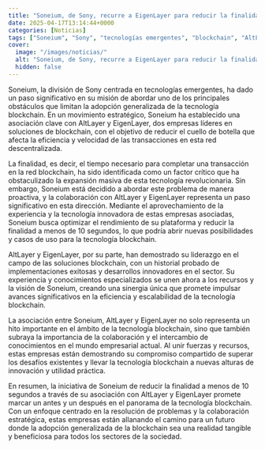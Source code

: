 ```yaml
---
title: "Soneium, de Sony, recurre a EigenLayer para reducir la finalidad a menos de 10 segundos"
date: 2025-04-17T13:14:44+0000
categories: [Noticias]
tags: ["Soneium", "Sony", "tecnologías emergentes", "blockchain", "AltLayer", "EigenLayer", "eficiencia", "transacciones", "red descentralizada", "finalidad", "plataforma", "rendimiento", "escalabilidad", "colaboración."]
cover:
  image: "/images/noticias/"
  alt: "Soneium, de Sony, recurre a EigenLayer para reducir la finalidad a menos de 10 segundos"
  hidden: false
---
```


Soneium, la división de Sony centrada en tecnologías emergentes, ha dado un paso significativo en su misión de abordar uno de los principales obstáculos que limitan la adopción generalizada de la tecnología blockchain. En un movimiento estratégico, Soneium ha establecido una asociación clave con AltLayer y EigenLayer, dos empresas líderes en soluciones de blockchain, con el objetivo de reducir el cuello de botella que afecta la eficiencia y velocidad de las transacciones en esta red descentralizada.

La finalidad, es decir, el tiempo necesario para completar una transacción en la red blockchain, ha sido identificada como un factor crítico que ha obstaculizado la expansión masiva de esta tecnología revolucionaria. Sin embargo, Soneium está decidido a abordar este problema de manera proactiva, y la colaboración con AltLayer y EigenLayer representa un paso significativo en esta dirección. Mediante el aprovechamiento de la experiencia y la tecnología innovadora de estas empresas asociadas, Soneium busca optimizar el rendimiento de su plataforma y reducir la finalidad a menos de 10 segundos, lo que podría abrir nuevas posibilidades y casos de uso para la tecnología blockchain.

AltLayer y EigenLayer, por su parte, han demostrado su liderazgo en el campo de las soluciones blockchain, con un historial probado de implementaciones exitosas y desarrollos innovadores en el sector. Su experiencia y conocimientos especializados se unen ahora a los recursos y la visión de Soneium, creando una sinergia única que promete impulsar avances significativos en la eficiencia y escalabilidad de la tecnología blockchain.

La asociación entre Soneium, AltLayer y EigenLayer no solo representa un hito importante en el ámbito de la tecnología blockchain, sino que también subraya la importancia de la colaboración y el intercambio de conocimientos en el mundo empresarial actual. Al unir fuerzas y recursos, estas empresas están demostrando su compromiso compartido de superar los desafíos existentes y llevar la tecnología blockchain a nuevas alturas de innovación y utilidad práctica.

En resumen, la iniciativa de Soneium de reducir la finalidad a menos de 10 segundos a través de su asociación con AltLayer y EigenLayer promete marcar un antes y un después en el panorama de la tecnología blockchain. Con un enfoque centrado en la resolución de problemas y la colaboración estratégica, estas empresas están allanando el camino para un futuro donde la adopción generalizada de la blockchain sea una realidad tangible y beneficiosa para todos los sectores de la sociedad.
